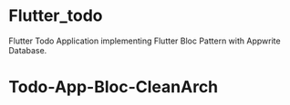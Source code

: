 # Flutter_todo
Flutter Todo Application implementing Flutter Bloc Pattern with Appwrite Database.
# Todo-App-Bloc-CleanArch
